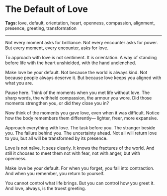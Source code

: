 # The Default of Love

**Tags:** love, default, orientation, heart, openness, compassion, alignment, presence, greeting, transformation

---

Not every moment asks for brilliance.
Not every encounter asks for power.
But every moment, every encounter,
asks for love.

To approach with love
is not sentiment.
It is orientation.
A way of standing before life
with the heart unshielded,
with the hand unclenched.

Make love be your default.
Not because the world is always kind.
Not because people always deserve it.
But because love keeps you aligned
with what you are.

Pause here.
Think of the moments when you met life without love.
The sharp words,
the withheld compassion,
the armour you wore.
Did those moments strengthen you,
or did they close you in?

Now think of the moments you gave love,
even when it was difficult.
Notice how the body remembers them differently—
lighter, freer, more expansive.

Approach everything with love.
The task before you.
The stranger beside you.
The failure behind you.
The uncertainty ahead.
Not all will return love to you,
but all will be transformed by its presence.

Love is not naïve.
It sees clearly.
It knows the fractures of the world.
And still it chooses to meet them
not with fear,
not with anger,
but with openness.

Make love be your default.
For when you forget,
you fall into contraction.
And when you remember,
you return to yourself.

You cannot control what life brings.
But you can control how you greet it.
And love, always,
is the truest greeting.
